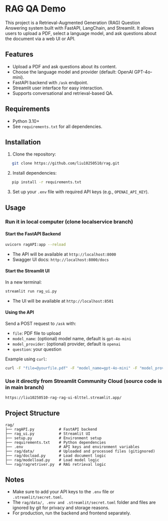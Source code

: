 # RAG QA Demo

This project is a Retrieval-Augmented Generation (RAG) Question Answering system built with FastAPI, LangChain, and Streamlit. It allows users to upload a PDF, select a language model, and ask questions about the document via a web UI or API.

## Features

- Upload a PDF and ask questions about its content.
- Choose the language model and provider (default: OpenAI GPT-4o-mini).
- FastAPI backend with `/ask` endpoint.
- Streamlit user interface for easy interaction.
- Supports conversational and retrieval-based QA.

## Requirements

- Python 3.10+
- See `requirements.txt` for all dependencies.

## Installation

1. Clone the repository:
```sh
   git clone https://github.com/liu10250510/rag.git
```
2. Install dependencies:
```sh
   pip install -r requirements.txt
```
3. Set up your `.env` file with required API keys (e.g., `OPENAI_API_KEY`).

## Usage

### Run it in local computer (clone localservice branch)

#### Start the FastAPI Backend

```sh
uvicorn ragAPI:app --reload
```

- The API will be available at `http://localhost:8000`
- Swagger UI docs: `http://localhost:8000/docs`

#### Start the Streamlit UI

In a new terminal:

```sh
streamlit run rag_ui.py
```

- The UI will be available at `http://localhost:8501`

#### Using the API

Send a POST request to `/ask` with:
- `file`: PDF file to upload
- `model_name`: (optional) model name, default is `gpt-4o-mini`
- `model_provider`: (optional) provider, default is `openai`
- `question`: your question

Example using `curl`:
```sh
curl -F "file=@yourfile.pdf" -F "model_name=gpt-4o-mini" -F "model_provider=openai" -F "question=What is the summary?" http://localhost:8000/ask
```
### Use it directly from Streamlit Community Cloud (source code is in main branch)
```sh
https://liu10250510-rag-rag-ui-6lttel.streamlit.app/
```

## Project Structure

```
rag/
├── ragAPI.py           # FastAPI backend
├── rag_ui.py           # Streamlit UI
├── setup.py            # Environment setup
├── requirements.txt    # Python dependencies
├── .env                # API keys and environment variables
├── rag/data/           # Uploaded and processed files (gitignored)
├── rag/docload.py      # Load document logic
├── rag/modelload.py    # Load model logic
└── rag/ragretriver.py  # RAG retrieval logic
```

## Notes

- Make sure to add your API keys to the `.env` file or `.streamlit/secret.toml`.
- The `rag/data/, .env and .streamlit/secret.toml` folder and files are ignored by git for privacy and storage reasons.
- For production, run the backend and frontend separately.


